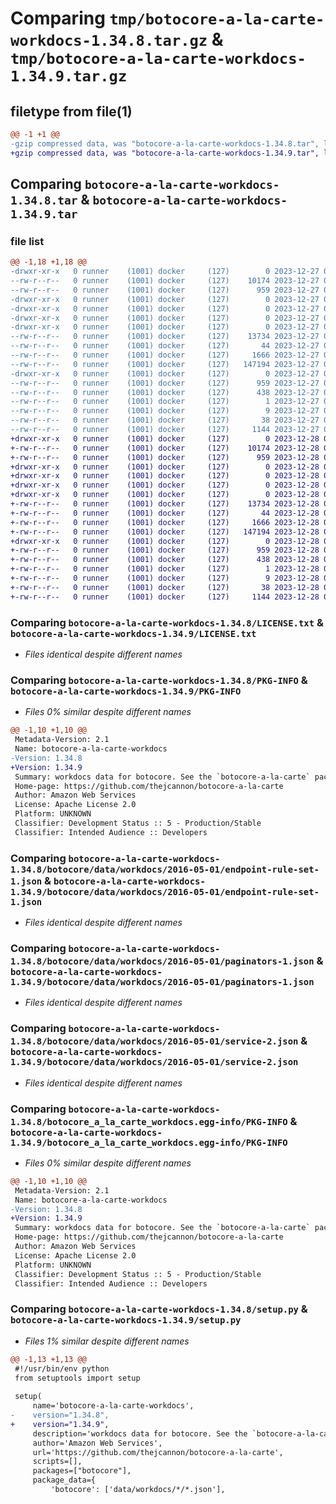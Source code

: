 # Comparing `tmp/botocore-a-la-carte-workdocs-1.34.8.tar.gz` & `tmp/botocore-a-la-carte-workdocs-1.34.9.tar.gz`

## filetype from file(1)

```diff
@@ -1 +1 @@
-gzip compressed data, was "botocore-a-la-carte-workdocs-1.34.8.tar", last modified: Wed Dec 27 01:06:59 2023, max compression
+gzip compressed data, was "botocore-a-la-carte-workdocs-1.34.9.tar", last modified: Thu Dec 28 01:07:01 2023, max compression
```

## Comparing `botocore-a-la-carte-workdocs-1.34.8.tar` & `botocore-a-la-carte-workdocs-1.34.9.tar`

### file list

```diff
@@ -1,18 +1,18 @@
-drwxr-xr-x   0 runner    (1001) docker     (127)        0 2023-12-27 01:06:59.687355 botocore-a-la-carte-workdocs-1.34.8/
--rw-r--r--   0 runner    (1001) docker     (127)    10174 2023-12-27 01:06:59.000000 botocore-a-la-carte-workdocs-1.34.8/LICENSE.txt
--rw-r--r--   0 runner    (1001) docker     (127)      959 2023-12-27 01:06:59.687355 botocore-a-la-carte-workdocs-1.34.8/PKG-INFO
-drwxr-xr-x   0 runner    (1001) docker     (127)        0 2023-12-27 01:06:59.683355 botocore-a-la-carte-workdocs-1.34.8/botocore/
-drwxr-xr-x   0 runner    (1001) docker     (127)        0 2023-12-27 01:06:59.683355 botocore-a-la-carte-workdocs-1.34.8/botocore/data/
-drwxr-xr-x   0 runner    (1001) docker     (127)        0 2023-12-27 01:06:59.687355 botocore-a-la-carte-workdocs-1.34.8/botocore/data/workdocs/
-drwxr-xr-x   0 runner    (1001) docker     (127)        0 2023-12-27 01:06:59.687355 botocore-a-la-carte-workdocs-1.34.8/botocore/data/workdocs/2016-05-01/
--rw-r--r--   0 runner    (1001) docker     (127)    13734 2023-12-27 01:06:29.000000 botocore-a-la-carte-workdocs-1.34.8/botocore/data/workdocs/2016-05-01/endpoint-rule-set-1.json
--rw-r--r--   0 runner    (1001) docker     (127)       44 2023-12-27 01:06:29.000000 botocore-a-la-carte-workdocs-1.34.8/botocore/data/workdocs/2016-05-01/examples-1.json
--rw-r--r--   0 runner    (1001) docker     (127)     1666 2023-12-27 01:06:29.000000 botocore-a-la-carte-workdocs-1.34.8/botocore/data/workdocs/2016-05-01/paginators-1.json
--rw-r--r--   0 runner    (1001) docker     (127)   147194 2023-12-27 01:06:29.000000 botocore-a-la-carte-workdocs-1.34.8/botocore/data/workdocs/2016-05-01/service-2.json
-drwxr-xr-x   0 runner    (1001) docker     (127)        0 2023-12-27 01:06:59.687355 botocore-a-la-carte-workdocs-1.34.8/botocore_a_la_carte_workdocs.egg-info/
--rw-r--r--   0 runner    (1001) docker     (127)      959 2023-12-27 01:06:59.000000 botocore-a-la-carte-workdocs-1.34.8/botocore_a_la_carte_workdocs.egg-info/PKG-INFO
--rw-r--r--   0 runner    (1001) docker     (127)      438 2023-12-27 01:06:59.000000 botocore-a-la-carte-workdocs-1.34.8/botocore_a_la_carte_workdocs.egg-info/SOURCES.txt
--rw-r--r--   0 runner    (1001) docker     (127)        1 2023-12-27 01:06:59.000000 botocore-a-la-carte-workdocs-1.34.8/botocore_a_la_carte_workdocs.egg-info/dependency_links.txt
--rw-r--r--   0 runner    (1001) docker     (127)        9 2023-12-27 01:06:59.000000 botocore-a-la-carte-workdocs-1.34.8/botocore_a_la_carte_workdocs.egg-info/top_level.txt
--rw-r--r--   0 runner    (1001) docker     (127)       38 2023-12-27 01:06:59.687355 botocore-a-la-carte-workdocs-1.34.8/setup.cfg
--rw-r--r--   0 runner    (1001) docker     (127)     1144 2023-12-27 01:06:59.000000 botocore-a-la-carte-workdocs-1.34.8/setup.py
+drwxr-xr-x   0 runner    (1001) docker     (127)        0 2023-12-28 01:07:01.450434 botocore-a-la-carte-workdocs-1.34.9/
+-rw-r--r--   0 runner    (1001) docker     (127)    10174 2023-12-28 01:07:01.000000 botocore-a-la-carte-workdocs-1.34.9/LICENSE.txt
+-rw-r--r--   0 runner    (1001) docker     (127)      959 2023-12-28 01:07:01.450434 botocore-a-la-carte-workdocs-1.34.9/PKG-INFO
+drwxr-xr-x   0 runner    (1001) docker     (127)        0 2023-12-28 01:07:01.450434 botocore-a-la-carte-workdocs-1.34.9/botocore/
+drwxr-xr-x   0 runner    (1001) docker     (127)        0 2023-12-28 01:07:01.450434 botocore-a-la-carte-workdocs-1.34.9/botocore/data/
+drwxr-xr-x   0 runner    (1001) docker     (127)        0 2023-12-28 01:07:01.450434 botocore-a-la-carte-workdocs-1.34.9/botocore/data/workdocs/
+drwxr-xr-x   0 runner    (1001) docker     (127)        0 2023-12-28 01:07:01.450434 botocore-a-la-carte-workdocs-1.34.9/botocore/data/workdocs/2016-05-01/
+-rw-r--r--   0 runner    (1001) docker     (127)    13734 2023-12-28 01:06:26.000000 botocore-a-la-carte-workdocs-1.34.9/botocore/data/workdocs/2016-05-01/endpoint-rule-set-1.json
+-rw-r--r--   0 runner    (1001) docker     (127)       44 2023-12-28 01:06:26.000000 botocore-a-la-carte-workdocs-1.34.9/botocore/data/workdocs/2016-05-01/examples-1.json
+-rw-r--r--   0 runner    (1001) docker     (127)     1666 2023-12-28 01:06:26.000000 botocore-a-la-carte-workdocs-1.34.9/botocore/data/workdocs/2016-05-01/paginators-1.json
+-rw-r--r--   0 runner    (1001) docker     (127)   147194 2023-12-28 01:06:26.000000 botocore-a-la-carte-workdocs-1.34.9/botocore/data/workdocs/2016-05-01/service-2.json
+drwxr-xr-x   0 runner    (1001) docker     (127)        0 2023-12-28 01:07:01.450434 botocore-a-la-carte-workdocs-1.34.9/botocore_a_la_carte_workdocs.egg-info/
+-rw-r--r--   0 runner    (1001) docker     (127)      959 2023-12-28 01:07:01.000000 botocore-a-la-carte-workdocs-1.34.9/botocore_a_la_carte_workdocs.egg-info/PKG-INFO
+-rw-r--r--   0 runner    (1001) docker     (127)      438 2023-12-28 01:07:01.000000 botocore-a-la-carte-workdocs-1.34.9/botocore_a_la_carte_workdocs.egg-info/SOURCES.txt
+-rw-r--r--   0 runner    (1001) docker     (127)        1 2023-12-28 01:07:01.000000 botocore-a-la-carte-workdocs-1.34.9/botocore_a_la_carte_workdocs.egg-info/dependency_links.txt
+-rw-r--r--   0 runner    (1001) docker     (127)        9 2023-12-28 01:07:01.000000 botocore-a-la-carte-workdocs-1.34.9/botocore_a_la_carte_workdocs.egg-info/top_level.txt
+-rw-r--r--   0 runner    (1001) docker     (127)       38 2023-12-28 01:07:01.450434 botocore-a-la-carte-workdocs-1.34.9/setup.cfg
+-rw-r--r--   0 runner    (1001) docker     (127)     1144 2023-12-28 01:07:01.000000 botocore-a-la-carte-workdocs-1.34.9/setup.py
```

### Comparing `botocore-a-la-carte-workdocs-1.34.8/LICENSE.txt` & `botocore-a-la-carte-workdocs-1.34.9/LICENSE.txt`

 * *Files identical despite different names*

### Comparing `botocore-a-la-carte-workdocs-1.34.8/PKG-INFO` & `botocore-a-la-carte-workdocs-1.34.9/PKG-INFO`

 * *Files 0% similar despite different names*

```diff
@@ -1,10 +1,10 @@
 Metadata-Version: 2.1
 Name: botocore-a-la-carte-workdocs
-Version: 1.34.8
+Version: 1.34.9
 Summary: workdocs data for botocore. See the `botocore-a-la-carte` package for more info.
 Home-page: https://github.com/thejcannon/botocore-a-la-carte
 Author: Amazon Web Services
 License: Apache License 2.0
 Platform: UNKNOWN
 Classifier: Development Status :: 5 - Production/Stable
 Classifier: Intended Audience :: Developers
```

### Comparing `botocore-a-la-carte-workdocs-1.34.8/botocore/data/workdocs/2016-05-01/endpoint-rule-set-1.json` & `botocore-a-la-carte-workdocs-1.34.9/botocore/data/workdocs/2016-05-01/endpoint-rule-set-1.json`

 * *Files identical despite different names*

### Comparing `botocore-a-la-carte-workdocs-1.34.8/botocore/data/workdocs/2016-05-01/paginators-1.json` & `botocore-a-la-carte-workdocs-1.34.9/botocore/data/workdocs/2016-05-01/paginators-1.json`

 * *Files identical despite different names*

### Comparing `botocore-a-la-carte-workdocs-1.34.8/botocore/data/workdocs/2016-05-01/service-2.json` & `botocore-a-la-carte-workdocs-1.34.9/botocore/data/workdocs/2016-05-01/service-2.json`

 * *Files identical despite different names*

### Comparing `botocore-a-la-carte-workdocs-1.34.8/botocore_a_la_carte_workdocs.egg-info/PKG-INFO` & `botocore-a-la-carte-workdocs-1.34.9/botocore_a_la_carte_workdocs.egg-info/PKG-INFO`

 * *Files 0% similar despite different names*

```diff
@@ -1,10 +1,10 @@
 Metadata-Version: 2.1
 Name: botocore-a-la-carte-workdocs
-Version: 1.34.8
+Version: 1.34.9
 Summary: workdocs data for botocore. See the `botocore-a-la-carte` package for more info.
 Home-page: https://github.com/thejcannon/botocore-a-la-carte
 Author: Amazon Web Services
 License: Apache License 2.0
 Platform: UNKNOWN
 Classifier: Development Status :: 5 - Production/Stable
 Classifier: Intended Audience :: Developers
```

### Comparing `botocore-a-la-carte-workdocs-1.34.8/setup.py` & `botocore-a-la-carte-workdocs-1.34.9/setup.py`

 * *Files 1% similar despite different names*

```diff
@@ -1,13 +1,13 @@
 #!/usr/bin/env python
 from setuptools import setup
 
 setup(
     name='botocore-a-la-carte-workdocs',
-    version="1.34.8",
+    version="1.34.9",
     description='workdocs data for botocore. See the `botocore-a-la-carte` package for more info.',
     author='Amazon Web Services',
     url='https://github.com/thejcannon/botocore-a-la-carte',
     scripts=[],
     packages=["botocore"],
     package_data={
         'botocore': ['data/workdocs/*/*.json'],
```

